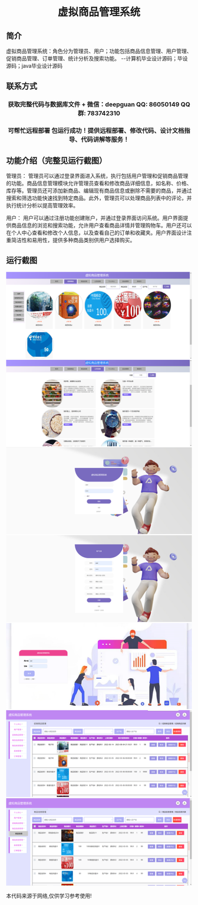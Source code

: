 <p><h1 align="center">虚拟商品管理系统</h1></p>

## 简介
虚拟商品管理系统：角色分为管理员、用户；功能包括商品信息管理、用户管理、促销商品管理、订单管理、统计分析及搜索功能。    --计算机毕业设计源码；毕设源码；java毕业设计源码


## 联系方式
<p><h3 align="center">获取完整代码与数据库文件 + 微信：deepguan QQ: 86050149 QQ群: 783742310</h3></p>
<p><h3 align="center">可帮忙远程部署 包运行成功！提供远程部署、修改代码、设计文档指导、代码讲解等服务！</h3></p>

## 功能介绍（完整见运行截图）
管理员： 管理员可以通过登录界面进入系统，执行包括用户管理和促销商品管理的功能。商品信息管理模块允许管理员查看和修改商品详细信息，如名称、价格、库存等。管理员还可添加新商品、编辑现有商品信息或删除不需要的商品，并通过搜索和筛选功能快速找到特定商品。此外，管理员可以处理商品列表中的评论，并执行统计分析以提高管理效率。

用户： 用户可以通过注册功能创建账户，并通过登录界面访问系统。用户界面提供商品信息的浏览和搜索功能，允许用户查看商品详情并管理购物车。用户还可以在个人中心查看和修改个人信息，以及查看自己的订单和收藏夹。用户界面设计注重简洁性和易用性，提供多种商品类别供用户选择购买。


## 运行截图
![](imgs/588112-20230621171645291-1637363588.png)
![](imgs/588112-20230621171847586-645832098.png)
![](imgs/588112-20230621171930279-2061400884.png)
![](imgs/588112-20230621171935950-518110389.png)
![](imgs/588112-20230621171940657-151430477.png)
![](imgs/588112-20230621171945029-1373226496.png)
![](imgs/588112-20230621171950282-525558231.png)

<p>本代码来源于网络,仅供学习参考使用!</p>
